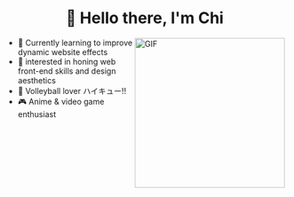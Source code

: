 
<!-- # 👀 Hi stranger! 👋🏻 -->
<p>
  <h1 align="center"><b>👋 Hello there, I'm Chi </b></h1>
</p>

<img align="right" height="270px" alt="GIF" src="https://media.giphy.com/media/v1.Y2lkPTc5MGI3NjExZTFlNG0ydzA4MDhiaGNxODhhaHRiazRnOWxpbGQ4bXo3bzRnYmRjMCZlcD12MV9pbnRlcm5hbF9naWZfYnlfaWQmY3Q9Zw/9LQHvkbIzTSLe/giphy.gif" />


- 🌱 Currently learning to improve dynamic website effects
- 🎨 interested in honing web front-end skills and design aesthetics
- 🏐 Volleyball lover  ハイキュー!!
- 🎮 Anime & video game enthusiast

<!---
wenchicheng/wenchicheng is a ✨ special ✨ repository because its `README.md` (this file) appears on your GitHub profile.
You can click the Preview link to take a look at your changes.
--->
